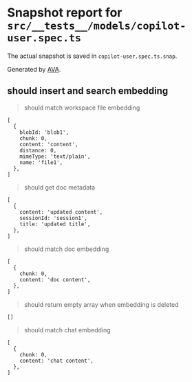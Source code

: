 # Snapshot report for `src/__tests__/models/copilot-user.spec.ts`

The actual snapshot is saved in `copilot-user.spec.ts.snap`.

Generated by [AVA](https://avajs.dev).

## should insert and search embedding

> should match workspace file embedding

    [
      {
        blobId: 'blob1',
        chunk: 0,
        content: 'content',
        distance: 0,
        mimeType: 'text/plain',
        name: 'file1',
      },
    ]

> should get doc metadata

    [
      {
        content: 'updated content',
        sessionId: 'session1',
        title: 'updated title',
      },
    ]

> should match doc embedding

    [
      {
        chunk: 0,
        content: 'doc content',
      },
    ]

> should return empty array when embedding is deleted

    []

> should match chat embedding

    [
      {
        chunk: 0,
        content: 'chat content',
      },
    ]
